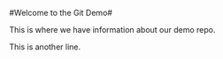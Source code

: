 #Welcome to the Git Demo#

This is where we have information about our demo repo.

This is another line.
